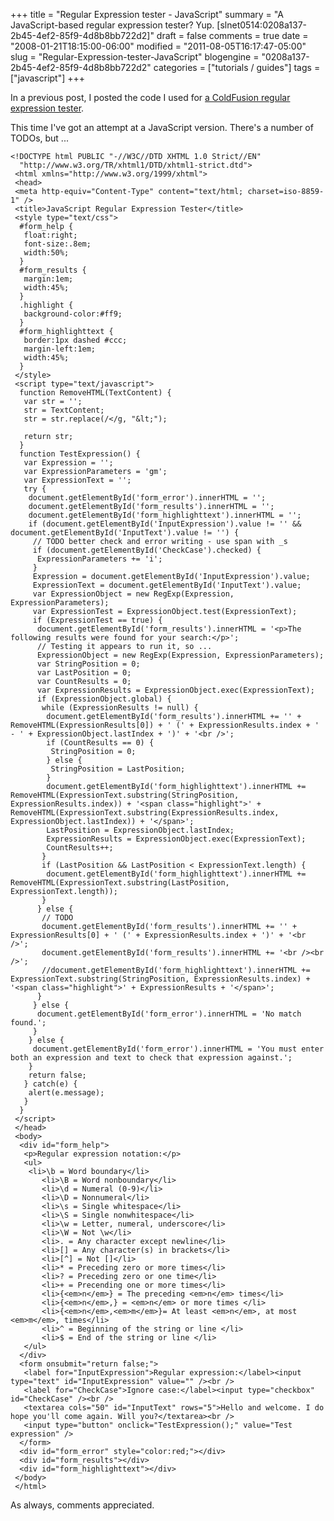 +++
title = "Regular Expression tester - JavaScript"
summary = "A JavaScript-based regular expression tester? Yup. [slnet0514:0208a137-2b45-4ef2-85f9-4d8b8bb722d2]"
draft = false
comments = true
date = "2008-01-21T18:15:00-06:00"
modified = "2011-08-05T16:17:47-05:00"
slug = "Regular-Expression-tester-JavaScript"
blogengine = "0208a137-2b45-4ef2-85f9-4d8b8bb722d2"
categories = ["tutorials / guides"]
tags = ["javascript"]
+++

<p>In a previous post, I posted the code I used for <a href="/words/post/Regular-Expression-tester-ColdFusion.aspx">a ColdFusion regular expression tester</a>.</p>
<p>This time I've got an attempt at a JavaScript version. There's a number of TODOs, but ...</p>
<pre class="code"><code class="html">&lt;!DOCTYPE html PUBLIC "-//W3C//DTD XHTML 1.0 Strict//EN"
 &nbsp;"http://www.w3.org/TR/xhtml1/DTD/xhtml1-strict.dtd"&gt;
 &lt;html xmlns="http://www.w3.org/1999/xhtml"&gt;
 &lt;head&gt;
 &lt;meta http-equiv="Content-Type" content="text/html; charset=iso-8859-1" /&gt;
 &lt;title&gt;JavaScript Regular Expression Tester&lt;/title&gt;
 &lt;style type="text/css"&gt;
 &nbsp;#form_help {
 &nbsp;&nbsp;float:right;
 &nbsp;&nbsp;font-size:.8em;
 &nbsp;&nbsp;width:50%;
 &nbsp;}
 &nbsp;#form_results {
 &nbsp;&nbsp;margin:1em;
 &nbsp;&nbsp;width:45%;
 &nbsp;}
 &nbsp;.highlight {
 &nbsp;&nbsp;background-color:#ff9;
 &nbsp;}
 &nbsp;#form_highlighttext {
 &nbsp;&nbsp;border:1px dashed #ccc;
 &nbsp;&nbsp;margin-left:1em;
 &nbsp;&nbsp;width:45%;
 &nbsp;}
 &lt;/style&gt;
 &lt;script type="text/javascript"&gt;
 &nbsp;function RemoveHTML(TextContent) {
 &nbsp;&nbsp;var str = '';
 &nbsp;&nbsp;str = TextContent;
 &nbsp;&nbsp;str = str.replace(/&lt;/g, "&amp;lt;");
 &nbsp;&nbsp;
 &nbsp;&nbsp;return str;
 &nbsp;}
 &nbsp;function TestExpression() {
 &nbsp;&nbsp;var Expression = '';
 &nbsp;&nbsp;var ExpressionParameters = 'gm';
 &nbsp;&nbsp;var ExpressionText = '';
 &nbsp;&nbsp;try {
 &nbsp;&nbsp;&nbsp;document.getElementById('form_error').innerHTML = '';
 &nbsp;&nbsp;&nbsp;document.getElementById('form_results').innerHTML = '';
 &nbsp;&nbsp;&nbsp;document.getElementById('form_highlighttext').innerHTML = '';
 &nbsp;&nbsp;&nbsp;if (document.getElementById('InputExpression').value != '' &amp;&amp; document.getElementById('InputText').value != '') {
 &nbsp;&nbsp;&nbsp;&nbsp;// TODO better check and error writing - use span with _s
 &nbsp;&nbsp;&nbsp;&nbsp;if (document.getElementById('CheckCase').checked) {
 &nbsp;&nbsp;&nbsp;&nbsp;&nbsp;ExpressionParameters += 'i';
 &nbsp;&nbsp;&nbsp;&nbsp;}
 &nbsp;&nbsp;&nbsp;&nbsp;Expression = document.getElementById('InputExpression').value;
 &nbsp;&nbsp;&nbsp;&nbsp;ExpressionText = document.getElementById('InputText').value;
 &nbsp;&nbsp;&nbsp;&nbsp;var ExpressionObject = new RegExp(Expression, ExpressionParameters);
 &nbsp;&nbsp;&nbsp;&nbsp;var ExpressionTest = ExpressionObject.test(ExpressionText);
 &nbsp;&nbsp;&nbsp;&nbsp;if (ExpressionTest == true) {
 &nbsp;&nbsp;&nbsp;&nbsp;&nbsp;document.getElementById('form_results').innerHTML = '&lt;p&gt;The following results were found for your search:&lt;/p&gt;';
 &nbsp;&nbsp;&nbsp;&nbsp;&nbsp;// Testing it appears to run it, so ...
 &nbsp;&nbsp;&nbsp;&nbsp;&nbsp;ExpressionObject = new RegExp(Expression, ExpressionParameters);
 &nbsp;&nbsp;&nbsp;&nbsp;&nbsp;var StringPosition = 0;
 &nbsp;&nbsp;&nbsp;&nbsp;&nbsp;var LastPosition = 0;
 &nbsp;&nbsp;&nbsp;&nbsp;&nbsp;var CountResults = 0;
 &nbsp;&nbsp;&nbsp;&nbsp;&nbsp;var ExpressionResults = ExpressionObject.exec(ExpressionText);
 &nbsp;&nbsp;&nbsp;&nbsp;&nbsp;if (ExpressionObject.global) {
 &nbsp;&nbsp;&nbsp;&nbsp;&nbsp;&nbsp;while (ExpressionResults != null) {
 &nbsp;&nbsp;&nbsp;&nbsp;&nbsp;&nbsp;&nbsp;document.getElementById('form_results').innerHTML += '' + RemoveHTML(ExpressionResults[0]) + ' (' + ExpressionResults.index + ' - ' + ExpressionObject.lastIndex + ')' + '&lt;br /&gt;';
 &nbsp;&nbsp;&nbsp;&nbsp;&nbsp;&nbsp;&nbsp;if (CountResults == 0) {
 &nbsp;&nbsp;&nbsp;&nbsp;&nbsp;&nbsp;&nbsp;&nbsp;StringPosition = 0;
 &nbsp;&nbsp;&nbsp;&nbsp;&nbsp;&nbsp;&nbsp;} else {
 &nbsp;&nbsp;&nbsp;&nbsp;&nbsp;&nbsp;&nbsp;&nbsp;StringPosition = LastPosition;
 &nbsp;&nbsp;&nbsp;&nbsp;&nbsp;&nbsp;&nbsp;}
 &nbsp;&nbsp;&nbsp;&nbsp;&nbsp;&nbsp;&nbsp;document.getElementById('form_highlighttext').innerHTML += RemoveHTML(ExpressionText.substring(StringPosition, ExpressionResults.index)) + '&lt;span class="highlight"&gt;' + RemoveHTML(ExpressionText.substring(ExpressionResults.index, ExpressionObject.lastIndex)) + '&lt;/span&gt;';
 &nbsp;&nbsp;&nbsp;&nbsp;&nbsp;&nbsp;&nbsp;LastPosition = ExpressionObject.lastIndex;
 &nbsp;&nbsp;&nbsp;&nbsp;&nbsp;&nbsp;&nbsp;ExpressionResults = ExpressionObject.exec(ExpressionText);
 &nbsp;&nbsp;&nbsp;&nbsp;&nbsp;&nbsp;&nbsp;CountResults++;
 &nbsp;&nbsp;&nbsp;&nbsp;&nbsp;&nbsp;}
 &nbsp;&nbsp;&nbsp;&nbsp;&nbsp;&nbsp;if (LastPosition &amp;&amp; LastPosition &lt; ExpressionText.length) {
 &nbsp;&nbsp;&nbsp;&nbsp;&nbsp;&nbsp;&nbsp;document.getElementById('form_highlighttext').innerHTML += RemoveHTML(ExpressionText.substring(LastPosition, ExpressionText.length));
 &nbsp;&nbsp;&nbsp;&nbsp;&nbsp;&nbsp;}
 &nbsp;&nbsp;&nbsp;&nbsp;&nbsp;} else {
 &nbsp;&nbsp;&nbsp;&nbsp;&nbsp;&nbsp;// TODO
 &nbsp;&nbsp;&nbsp;&nbsp;&nbsp;&nbsp;document.getElementById('form_results').innerHTML += '' + ExpressionResults[0] + ' (' + ExpressionResults.index + ')' + '&lt;br /&gt;';
 &nbsp;&nbsp;&nbsp;&nbsp;&nbsp;&nbsp;document.getElementById('form_results').innerHTML += '&lt;br /&gt;&lt;br /&gt;';
 &nbsp;&nbsp;&nbsp;&nbsp;&nbsp;&nbsp;//document.getElementById('form_highlighttext').innerHTML += ExpressionText.substring(StringPosition, ExpressionResults.index) + '&lt;span class="highlight"&gt;' + ExpressionResults + '&lt;/span&gt;';
 &nbsp;&nbsp;&nbsp;&nbsp;&nbsp;}
 &nbsp;&nbsp;&nbsp;&nbsp;} else {
 &nbsp;&nbsp;&nbsp;&nbsp;&nbsp;document.getElementById('form_error').innerHTML = 'No match found.';
 &nbsp;&nbsp;&nbsp;&nbsp;}
 &nbsp;&nbsp;&nbsp;} else {
 &nbsp;&nbsp;&nbsp;&nbsp;document.getElementById('form_error').innerHTML = 'You must enter both an expression and text to check that expression against.';
 &nbsp;&nbsp;&nbsp;}
 &nbsp;&nbsp;&nbsp;return false;
 &nbsp;&nbsp;} catch(e) {
 &nbsp;&nbsp;&nbsp;alert(e.message);
 &nbsp;&nbsp;}
 &nbsp;}
 &lt;/script&gt;
 &lt;/head&gt;
 &lt;body&gt;
 &nbsp;&lt;div id="form_help"&gt;
 &nbsp;&nbsp;&lt;p&gt;Regular expression notation:&lt;/p&gt;
 &nbsp;&nbsp;&lt;ul&gt;
 &nbsp;&nbsp;&nbsp;&lt;li&gt;\b = Word boundary&lt;/li&gt;
 &nbsp;&nbsp;&nbsp;&nbsp;&nbsp; &lt;li&gt;\B = Word nonboundary&lt;/li&gt;
 &nbsp;&nbsp;&nbsp;&nbsp;&nbsp; &lt;li&gt;\d = Numeral (0-9)&lt;/li&gt;
 &nbsp;&nbsp;&nbsp;&nbsp;&nbsp; &lt;li&gt;\D = Nonnumeral&lt;/li&gt;
 &nbsp;&nbsp;&nbsp;&nbsp;&nbsp; &lt;li&gt;\s = Single whitespace&lt;/li&gt;
 &nbsp;&nbsp;&nbsp;&nbsp;&nbsp; &lt;li&gt;\S = Single nonwhitespace&lt;/li&gt;
 &nbsp;&nbsp;&nbsp;&nbsp;&nbsp; &lt;li&gt;\w = Letter, numeral, underscore&lt;/li&gt;
 &nbsp;&nbsp;&nbsp;&nbsp;&nbsp; &lt;li&gt;\W = Not \w&lt;/li&gt;
 &nbsp;&nbsp;&nbsp;&nbsp;&nbsp; &lt;li&gt;. = Any character except newline&lt;/li&gt;
 &nbsp;&nbsp;&nbsp;&nbsp;&nbsp; &lt;li&gt;[] = Any character(s) in brackets&lt;/li&gt;
 &nbsp;&nbsp;&nbsp;&nbsp;&nbsp; &lt;li&gt;[^] = Not []&lt;/li&gt;
 &nbsp;&nbsp;&nbsp;&nbsp;&nbsp; &lt;li&gt;* = Preceding zero or more times&lt;/li&gt;
 &nbsp;&nbsp;&nbsp;&nbsp;&nbsp; &lt;li&gt;? = Preceding zero or one time&lt;/li&gt;
 &nbsp;&nbsp;&nbsp;&nbsp;&nbsp; &lt;li&gt;+ = Precending one or more times&lt;/li&gt;
 &nbsp;&nbsp;&nbsp;&nbsp;&nbsp; &lt;li&gt;{&lt;em&gt;n&lt;/em&gt;} = The preceding &lt;em&gt;n&lt;/em&gt; times&lt;/li&gt;
 &nbsp;&nbsp;&nbsp;&nbsp;&nbsp; &lt;li&gt;{&lt;em&gt;n&lt;/em&gt;,} = &lt;em&gt;n&lt;/em&gt; or more times &lt;/li&gt;
 &nbsp;&nbsp;&nbsp;&nbsp;&nbsp; &lt;li&gt;{&lt;em&gt;n&lt;/em&gt;,&lt;em&gt;m&lt;/em&gt;}= At least &lt;em&gt;n&lt;/em&gt;, at most &lt;em&gt;m&lt;/em&gt;, times&lt;/li&gt;
 &nbsp;&nbsp;&nbsp;&nbsp;&nbsp; &lt;li&gt;^ = Beginning of the string or line &lt;/li&gt;
 &nbsp;&nbsp;&nbsp;&nbsp;&nbsp; &lt;li&gt;$ = End of the string or line &lt;/li&gt;
 &nbsp;&nbsp;&lt;/ul&gt;
 &nbsp;&lt;/div&gt;
 &nbsp;&lt;form onsubmit="return false;"&gt;
 &nbsp;&nbsp;&lt;label for="InputExpression"&gt;Regular expression:&lt;/label&gt;&lt;input type="text" id="InputExpression" value="" /&gt;&lt;br /&gt;
 &nbsp;&nbsp;&lt;label for="CheckCase"&gt;Ignore case:&lt;/label&gt;&lt;input type="checkbox" id="CheckCase" /&gt;&lt;br /&gt;
 &nbsp;&nbsp;&lt;textarea cols="50" id="InputText" rows="5"&gt;Hello and welcome. I do hope you'll come again. Will you?&lt;/textarea&gt;&lt;br /&gt;
 &nbsp;&nbsp;&lt;input type="button" onclick="TestExpression();" value="Test expression" /&gt;
 &nbsp;&lt;/form&gt;
 &nbsp;&lt;div id="form_error" style="color:red;"&gt;&lt;/div&gt;
 &nbsp;&lt;div id="form_results"&gt;&lt;/div&gt;
 &nbsp;&lt;div id="form_highlighttext"&gt;&lt;/div&gt;
 &lt;/body&gt;
 &lt;/html&gt;</code></pre>
<p>As always, comments appreciated.</p>
